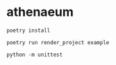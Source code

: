 # athenaeum


~~~shell
poetry install

poetry run render_project example

~~~


~~~shell
python -m unittest

~~~